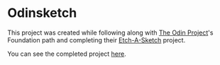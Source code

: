 # Odinsketch

This project was created while following along with [The Odin Project](https://www.theodinproject.com/)'s Foundation path and completing their [Etch-A-Sketch](https://www.theodinproject.com/lessons/foundations-etch-a-sketch) project. 

You can see the completed project [here](https://danoru.github.io/odinsketch/).

